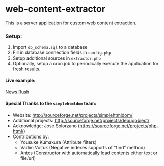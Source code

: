 # web-content-extractor

This is a server application for custom web content extraction.

### Setup:
1. Import `db_schema.sql` to a database
2. Fill in database connection fields in `config.php`
3. Setup additional sources in `extractor.php`
4. Optionally, setup a cron job to periodically execute the application for fresh results.

#### Live example:
[News Rush](https://newsrush.gr)

#### Special Thanks to the `simplehtmldom` team:
- Website: http://sourceforge.net/projects/simplehtmldom/
- Additional projects: http://sourceforge.net/projects/debugobject/
- Acknowledge: Jose Solorzano (https://sourceforge.net/projects/php-html/)
- Contributions by:
  - Yousuke Kumakura (Attribute filters)
  - Vadim Voituk (Negative indexes supports of "find" method)
  - Antcs (Constructor with automatically load contents either text or file/url)
